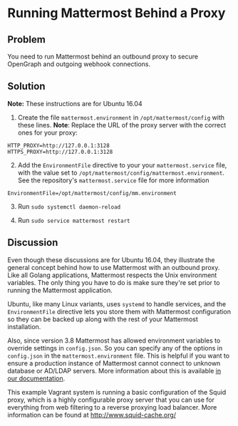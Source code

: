 # Running Mattermost Behind a Proxy

## Problem

You need to run Mattermost behind an outbound proxy to secure OpenGraph and outgoing webhook connections.

## Solution

**Note:** These instructions are for Ubuntu 16.04

1. Create the file `mattermost.environment` in `/opt/mattermost/config` with these lines. **Note**: Replace the URL of the proxy server with the correct ones for your proxy:

```
HTTP_PROXY=http://127.0.0.1:3128
HTTPS_PROXY=http://127.0.0.1:3128
```



2. Add the `EnvironmentFile` directive to your your `mattermost.service` file, with the value set to `/opt/mattermost/config/mattermost.environment`. See the repository's `mattermost.service` file for more information

```
EnvironmentFile=/opt/mattermost/config/mm.environment
```

3. Run `sudo systemctl daemon-reload`

3. Run `sudo service mattermost restart`

## Discussion

Even though these discussions are for Ubuntu 16.04, they illustrate the general concept behind how to use Mattermost with an outbound proxy. Like all Golang applications, Mattermost respects the Unix environment variables. The only thing you have to do is make sure they're set prior to running the Mattermost application.

Ubuntu, like many Linux variants, uses `systemd` to handle services, and the `EnvironmentFile` directive lets you store them with Mattermost configuration so they can be backed up along with the rest of your Mattermost installation.

Also, since version 3.8 Mattermost has allowed environment variables to override settings in `config.json`. So you can specify any of the options in `config.json` in the `mattermost.environment` file. This is helpful if you want to ensure a production instance of Mattermost cannot connect to unknown database or AD/LDAP servers. More information about this is available [in our documentation](https://docs.mattermost.com/administration/config-settings.html).

This example Vagrant system is running a basic configuration of the Squid proxy, which is a highly configurable proxy server that you can use for everything from web filtering to a reverse proxying load balancer. More information can be found at http://www.squid-cache.org/